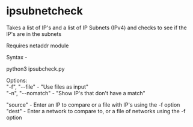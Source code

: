 # ipsubnetcheck
Takes a list of IP's and a list of IP Subnets (IPv4) and checks to see if the IP's are in the subnets

Requires netaddr module  

Syntax -  

python3 ipsubcheck.py <options> <source file> <dest file>   

Options:  
"-f", "--file" - "Use files as input"  
"-n", "--nomatch" - "Show IP's that don't have a match"  

"source" - Enter an IP to compare or a file with IP's using the -f option  
"dest"  - Enter a network to compare to, or a file of networks using the -f option
